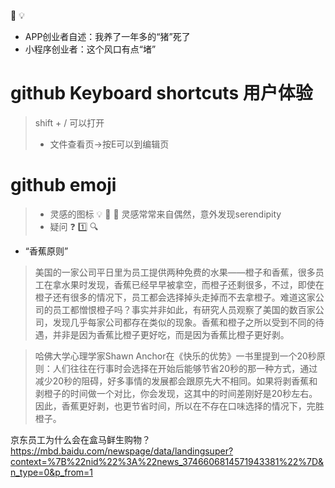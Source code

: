 :high_brightness:
:bulb:

* APP创业者自述：我养了一年多的“猪”死了
* 小程序创业者：这个风口有点“堵”
 

# github Keyboard shortcuts 用户体验

> shift + / 可以打开
> * 文件查看页->按E可以到编辑页

# github emoji 
> * 灵感的图标 :bulb:  :low_brightness: :high_brightness:
>  灵感常常来自偶然，意外发现serendipity
> * 疑问 :question: :one: :mag: 

* “香蕉原则”
> 美国的一家公司平日里为员工提供两种免费的水果——橙子和香蕉，很多员工在拿水果时发现，香蕉已经早早被拿空，而橙子还剩很多，不过，即使在橙子还有很多的情况下，员工都会选择掉头走掉而不去拿橙子。难道这家公司的员工都憎恨橙子吗？事实并非如此，有研究人员观察了美国的数百家公司，发现几乎每家公司都存在类似的现象。香蕉和橙子之所以受到不同的待遇，并非是因为香蕉比橙子更好吃，而是因为香蕉比橙子更好剥。

> 哈佛大学心理学家Shawn Anchor在《快乐的优势》一书里提到一个20秒原则：人们往往在行事时会选择在开始后能够节省20秒的那一种方式，通过减少20秒的阻碍，好多事情的发展都会跟原先大不相同。如果将剥香蕉和剥橙子的时间做一个对比，你会发现，这其中的时间差刚好是20秒左右。因此，香蕉更好剥，也更节省时间，所以在不存在口味选择的情况下，完胜橙子。

京东员工为什么会在盒马鲜生购物？https://mbd.baidu.com/newspage/data/landingsuper?context=%7B%22nid%22%3A%22news_3746606814571943381%22%7D&n_type=0&p_from=1
